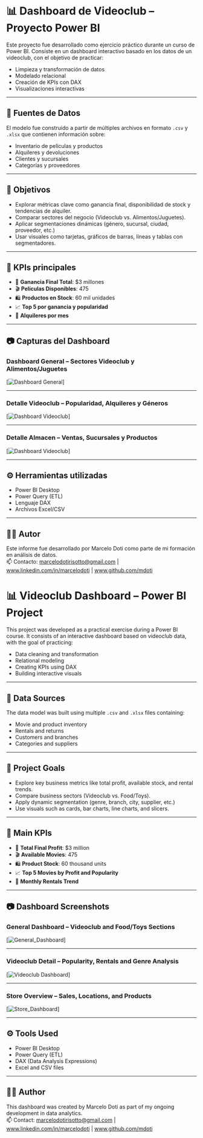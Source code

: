 # 📊 Dashboard de Videoclub – Proyecto Power BI

Este proyecto fue desarrollado como ejercicio práctico durante un curso de Power BI. Consiste en un dashboard interactivo basado en los datos de un videoclub, con el objetivo de practicar:

- Limpieza y transformación de datos
- Modelado relacional
- Creación de KPIs con DAX
- Visualizaciones interactivas

---

## 📁 Fuentes de Datos

El modelo fue construido a partir de múltiples archivos en formato `.csv` y `.xlsx` que contienen información sobre:

- Inventario de películas y productos
- Alquileres y devoluciones
- Clientes y sucursales
- Categorías y proveedores

---

## 📌 Objetivos

- Explorar métricas clave como ganancia final, disponibilidad de stock y tendencias de alquiler.
- Comparar sectores del negocio (Videoclub vs. Alimentos/Juguetes).
- Aplicar segmentaciones dinámicas (género, sucursal, ciudad, proveedor, etc.)
- Usar visuales como tarjetas, gráficos de barras, líneas y tablas con segmentadores.

---

## 🧠 KPIs principales

- 🎥 **Ganancia Final Total**: $3 millones
- 🎬 **Películas Disponibles**: 475
- 🛍️ **Productos en Stock**: 60 mil unidades
- 📈 **Top 5 por ganancia y popularidad**
- 📅 **Alquileres por mes**

---

## 📷 Capturas del Dashboard

### Dashboard General – Sectores Videoclub y Alimentos/Juguetes

[![Dashboard General](https://github.com/mdoti/powerbi/blob/main/img/1.%20Dashboard_General.png)]

---

### Detalle Videoclub – Popularidad, Alquileres y Géneros

[![Dashboard Videoclub](https://github.com/mdoti/powerbi/blob/main/img/2.%20Dashboard_Video.png)]

---

### Detalle Almacen – Ventas, Sucursales y Productos

[![Dashboard Videoclub](https://github.com/mdoti/powerbi/blob/main/img/3.%20Dashboard_Toys.png)]

---


## ⚙️ Herramientas utilizadas

- Power BI Desktop
- Power Query (ETL)
- Lenguaje DAX
- Archivos Excel/CSV

---

## 🧑‍💻 Autor

Este informe fue desarrollado por Marcelo Doti como parte de mi formación en análisis de datos.  
📫 Contacto: marcelodotirisotto@gmail.com | www.linkedin.com/in/marcelodoti | www.github.com/mdoti



# 📊 Videoclub Dashboard – Power BI Project

This project was developed as a practical exercise during a Power BI course. It consists of an interactive dashboard based on videoclub data, with the goal of practicing:

- Data cleaning and transformation
- Relational modeling
- Creating KPIs using DAX
- Building interactive visuals

---

## 📁 Data Sources

The data model was built using multiple `.csv` and `.xlsx` files containing:

- Movie and product inventory
- Rentals and returns
- Customers and branches
- Categories and suppliers

---

## 📌 Project Goals

- Explore key business metrics like total profit, available stock, and rental trends.
- Compare business sectors (Videoclub vs. Food/Toys).
- Apply dynamic segmentation (genre, branch, city, supplier, etc.)
- Use visuals such as cards, bar charts, line charts, and slicers.

---

## 🧠 Main KPIs

- 🎥 **Total Final Profit**: $3 million  
- 🎬 **Available Movies**: 475  
- 🛍️ **Product Stock**: 60 thousand units  
- 📈 **Top 5 Movies by Profit and Popularity**  
- 📅 **Monthly Rentals Trend**

---

## 📷 Dashboard Screenshots

### General Dashboard – Videoclub and Food/Toys Sections

[![General_Dashboard](https://github.com/mdoti/powerbi/blob/main/img/1.%20Dashboard_General.png)]

---

### Videoclub Detail – Popularity, Rentals and Genre Analysis

[![Videoclub Dashboard](https://github.com/mdoti/powerbi/blob/main/img/1.%20Dashboard_Video.png)]

---

### Store Overview – Sales, Locations, and Products

[![Store_Dashboard](https://github.com/mdoti/powerbi/blob/main/img/3.%20Dashboard_Toys.png)]

---


## ⚙️ Tools Used

- Power BI Desktop  
- Power Query (ETL)  
- DAX (Data Analysis Expressions)  
- Excel and CSV files

---

## 🧑‍💻 Author

This dashboard was created by Marcelo Doti as part of my ongoing development in data analytics.  
📫 Contact: marcelodotirisotto@gmail.com | www.linkedin.com/in/marcelodoti | www.github.com/mdoti



